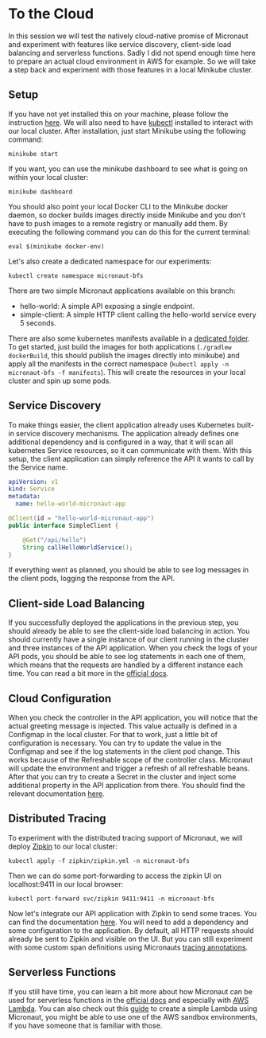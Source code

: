# To the Cloud

In this session we will test the natively cloud-native promise of Micronaut and experiment with features like service discovery,
client-side load balancing and serverless functions. Sadly I did not spend enough time here to prepare an actual cloud environment in AWS for example.
So we will take a step back and experiment with those features in a local Minikube cluster.

## Setup
If you have not yet installed this on your machine, please follow the instruction [here](https://minikube.sigs.k8s.io/docs/start/).
We will also need to have [kubectl](https://kubernetes.io/docs/tasks/tools/#kubectl) installed to interact with our local cluster.
After installation, just start Minikube using the following command:
```shell
minikube start
```
If you want, you can use the minikube dashboard to see what is going on within your local cluster:
```shell
minikube dashboard
```
You should also point your local Docker CLI to the Minikube docker daemon, so docker builds images directly inside Minikube and you don't have to push images to a remote registry or manually add them.
By executing the following command you can do this for the current terminal:
```shell
eval $(minikube docker-env)
```
Let's also create a dedicated namespace for our experiments:
```shell
kubectl create namespace micronaut-bfs
```

There are two simple Micronaut applications available on this branch:
- hello-world: A simple API exposing a single endpoint.
- simple-client: A simple HTTP client calling the hello-world service every 5 seconds.

There are also some kubernetes manifests available in a [dedicated folder](manifests). 
To get started, just build the images for both applications (`./gradlew dockerBuild`, this should publish the images directly into minikube) 
and apply all the manifests in the correct namespace (`kubectl apply -n micronaut-bfs -f manifests`). This will create the resources in your local cluster and spin up some pods.

## Service Discovery
To make things easier, the client application already uses Kubernetes built-in service discovery mechanisms. 
The application already defines one additional dependency and is configured in a way, that it will scan all kubernetes Service resources, so it can communicate with them. 
With this setup, the client application can simply reference the API it wants to call by the Service name.
```yaml
apiVersion: v1
kind: Service
metadata:
  name: hello-world-micronaut-app
```
```java
@Client(id = "hello-world-micronaut-app")
public interface SimpleClient {

    @Get("/api/hello")
    String callHelloWorldService();
}
```
If everything went as planned, you should be able to see log messages in the client pods, logging the response from the API.

## Client-side Load Balancing
If you successfully deployed the applications in the previous step, you should already be able to see the client-side load balancing in action.
You should currently have a single instance of our client running in the cluster and three instances of the API application.
When you check the logs of your API pods, you should be able to see log statements in each one of them, which means that
the requests are handled by a different instance each time. You can read a bit more in the [official docs](https://docs.micronaut.io/latest/guide/#clientSideLoadBalancing).

## Cloud Configuration
When you check the controller in the API application, you will notice that the actual greeting message is injected. This value
actually is defined in a Configmap in the local cluster. For that to work, just a little bit of configuration is necessary.
You can try to update the value in the Configmap and see if the log statements in the client pod change. This works because of
the Refreshable scope of the controller class. Micronaut will update the environment and trigger a refresh of all refreshable beans.
After that you can try to create a Secret in the cluster and inject some additional property in the API application from there.
You should find the relevant documentation [here](https://micronaut-projects.github.io/micronaut-kubernetes/latest/guide/#config-client).

## Distributed Tracing
To experiment with the distributed tracing support of Micronaut, we will deploy [Zipkin](https://zipkin.io/) to our local cluster:
```shell
kubectl apply -f zipkin/zipkin.yml -n micronaut-bfs
```
Then we can do some port-forwarding to access the zipkin UI on localhost:9411 in our local browser:
```shell
kubectl port-forward svc/zipkin 9411:9411 -n micronaut-bfs
```

Now let's integrate our API application with Zipkin to send some traces. You can find the documentation [here](https://micronaut-projects.github.io/micronaut-tracing/latest/guide/#zipkin).
You will need to add a dependency and some configuration to the application. By default, all HTTP requests should already be sent to Zipkin and visible on the UI.
But you can still experiment with some custom span definitions using Micronauts [tracing annotations](https://micronaut-projects.github.io/micronaut-tracing/latest/guide/#introduction).

## Serverless Functions
If you still have time, you can learn a bit more about how Micronaut can be used for serverless functions in the [official docs](https://docs.micronaut.io/latest/guide/#serverlessFunctions) 
and especially with [AWS Lambda](https://micronaut-projects.github.io/micronaut-aws/latest/guide/#lambda). You can also check out this [guide](https://guides.micronaut.io/latest/micronaut-aws-lambda-eventbridge-event-gradle-java.html)
to create a simple Lambda using Micronaut, you might be able to use one of the AWS sandbox environments, if you have someone that is familiar with those.
